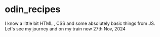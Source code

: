 # odin_recipes

I know a little bit HTML , CSS and some absolutely basic things from JS. Let's see my journey and on my train now 27th Nov, 2024